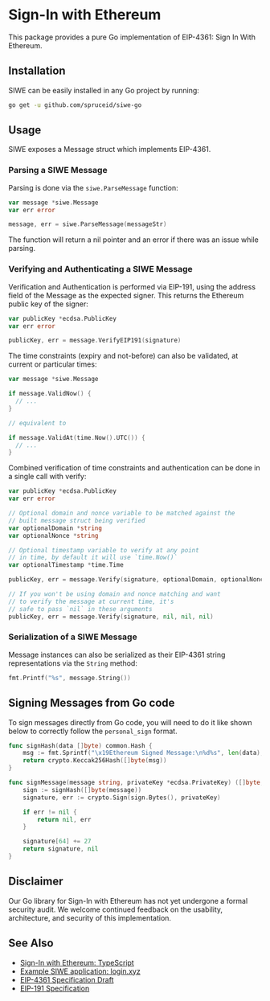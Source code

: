 # Sign-In with Ethereum

This package provides a pure Go implementation of EIP-4361: Sign In With Ethereum.

## Installation

SIWE can be easily installed in any Go project by running:

```bash
go get -u github.com/spruceid/siwe-go
```

## Usage

SIWE exposes a Message struct which implements EIP-4361.

### Parsing a SIWE Message

Parsing is done via the `siwe.ParseMessage` function:

```go
var message *siwe.Message
var err error

message, err = siwe.ParseMessage(messageStr)
```

The function will return a nil pointer and an error if
there was an issue while parsing.

### Verifying and Authenticating a SIWE Message

Verification and Authentication is performed via EIP-191,
using the address field of the Message as the expected signer.
This returns the Ethereum public key of the signer:

```go
var publicKey *ecdsa.PublicKey
var err error

publicKey, err = message.VerifyEIP191(signature)
```

The time constraints (expiry and not-before) can also be
validated, at current or particular times:

```go
var message *siwe.Message

if message.ValidNow() {
  // ...
}

// equivalent to

if message.ValidAt(time.Now().UTC()) {
  // ...
}
```

Combined verification of time constraints and authentication
can be done in a single call with verify:

```go
var publicKey *ecdsa.PublicKey
var err error

// Optional domain and nonce variable to be matched against the
// built message struct being verified
var optionalDomain *string
var optionalNonce *string

// Optional timestamp variable to verify at any point
// in time, by default it will use `time.Now()`
var optionalTimestamp *time.Time

publicKey, err = message.Verify(signature, optionalDomain, optionalNonce, optionalTimestamp)

// If you won't be using domain and nonce matching and want
// to verify the message at current time, it's
// safe to pass `nil` in these arguments
publicKey, err = message.Verify(signature, nil, nil, nil)
```

### Serialization of a SIWE Message

Message instances can also be serialized as their EIP-4361
string representations via the `String` method:

```go
fmt.Printf("%s", message.String())
```

## Signing Messages from Go code

To sign messages directly from Go code, you will need to do it
like shown below to correctly follow the `personal_sign` format.

```go
func signHash(data []byte) common.Hash {
	msg := fmt.Sprintf("\x19Ethereum Signed Message:\n%d%s", len(data), data)
	return crypto.Keccak256Hash([]byte(msg))
}

func signMessage(message string, privateKey *ecdsa.PrivateKey) ([]byte, error) {
	sign := signHash([]byte(message))
	signature, err := crypto.Sign(sign.Bytes(), privateKey)

	if err != nil {
		return nil, err
	}

	signature[64] += 27
	return signature, nil
}
```

## Disclaimer 

Our Go library for Sign-In with Ethereum has not yet undergone a formal security 
audit. We welcome continued feedback on the usability, architecture, and security 
of this implementation.

## See Also

- [Sign-In with Ethereum: TypeScript](https://github.com/spruceid/siwe)
- [Example SIWE application: login.xyz](https://login.xyz)
- [EIP-4361 Specification Draft](https://eips.ethereum.org/EIPS/eip-4361)
- [EIP-191 Specification](https://eips.ethereum.org/EIPS/eip-191)
